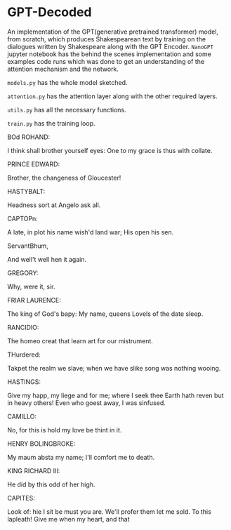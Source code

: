 # GPT-Decoded
An implementation of the GPT(generative pretrained transformer) model, from scratch,  which produces Shakespearean text by training on the dialogues written by Shakespeare along with the GPT Encoder.
`NanoGPT` jupyter notebook has the behind the scenes implementation and some examples code runs which was done to get an understanding of the attention mechanism and the network.

`models.py` has the whole model sketched.

`attention.py` has the attention layer along with the other required layers.

`utils.py` has all the necessary functions.

`train.py` has the training loop.


BOd ROHAND:

I think shall brother yourself eyes:
One to my grace is thus with collate.

PRINCE EDWARD:

Brother, the changeness of Gloucester!

HASTYBALT:

Headness sort at Angelo ask all.

CAPTOPn:

A late, in plot his name wish'd land war;
His open his sen.

ServantBhum,

And well't well hen it again.

GREGORY:

Why, were it, sir.

FRIAR LAURENCE:

The king of God's bapy:
My name, queens Lovels of the date sleep.

RANCIDIO:

The homeo creat that learn art for our mistrument.

THurdered:

Takpet the realm we slave; when we have
slike song was nothing wooing.

HASTINGS:

Give my happ, my liege and for me; where I seek thee
Earth hath reven but in heavy others!
Even who goest away, I was sinfused.

CAMILLO:

No, for this is hold my love be thint in it.

HENRY BOLINGBROKE:

My maum absta my name; I'll comfort me to death.

KING RICHARD III:

He did by this odd of her high.

CAPITES:

Look of: hie I sit be must you are.
We'll profer them let me sold. To this lapleath!
Give me when my heart, and that 
